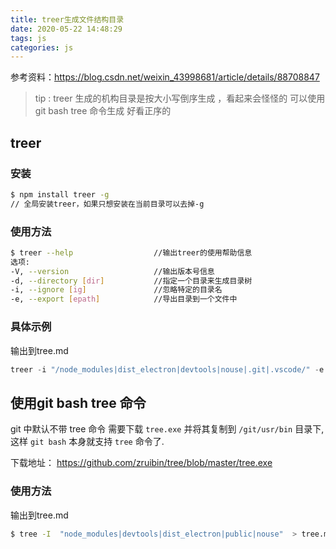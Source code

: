 ```yaml
---
title: treer生成文件结构目录
date: 2020-05-22 14:48:29
tags: js
categories: js
---
```


参考资料：https://blog.csdn.net/weixin_43998681/article/details/88708847

> tip :  treer 生成的机构目录是按大小写倒序生成 ，看起来会怪怪的  可以使用git bash tree 命令生成 好看正序的

## treer

### 安装

```bash
$ npm install treer -g													
// 全局安装treer，如果只想安装在当前目录可以去掉-g
```

### 使用方法

```bash
$ treer --help 					//输出treer的使用帮助信息
选项:
-V, --version          			//输出版本号信息
-d, --directory [dir]  			//指定一个目录来生成目录树
-i, --ignore [ig]      			//忽略特定的目录名
-e, --export [epath]   			//导出目录到一个文件中
```

### 具体示例

输出到tree.md

```js
treer -i "/node_modules|dist_electron|devtools|nouse|.git|.vscode/" -e "tree.md"
```

## 使用git bash tree 命令

git 中默认不带 tree 命令 需要下载 `tree.exe` 并将其复制到 `/git/usr/bin` 目录下,这样 `git bash` 本身就支持 `tree` 命令了.

下载地址： https://github.com/zruibin/tree/blob/master/tree.exe

### 使用方法

输出到tree.md

```bash
$ tree -I  "node_modules|devtools|dist_electron|public|nouse"  > tree.md
```

